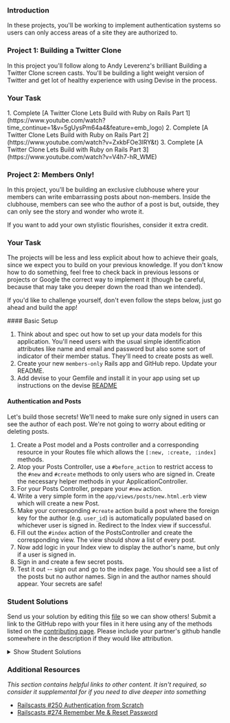 ### Introduction

In these projects, you'll be working to implement authentication systems so users can only access areas of a site they are authorized to.

### Project 1: Building a Twitter Clone

In this project you'll follow along to Andy Leverenz's brilliant Building a Twitter Clone screen casts. You'll be building a light weight version of Twitter and get lot of healthy experience with using Devise in the process.

### Your Task

<div class="lesson-content__panel" markdown="1">
  1. Complete [A Twitter Clone Lets Build with Ruby on Rails Part 1](https://www.youtube.com/watch?time_continue=1&v=5gUysPm64a4&feature=emb_logo)
  2. Complete [A Twitter Clone Lets Build with Ruby on Rails Part 2](https://www.youtube.com/watch?v=ZxkbFOe3lRY&t)
  3. Complete [A Twitter Clone Lets Build with Ruby on Rails Part 3](https://www.youtube.com/watch?v=V4h7-hR_WME)
</div>

### Project 2: Members Only!

In this project, you'll be building an exclusive clubhouse where your members can write embarrassing posts about non-members.  Inside the clubhouse, members can see who the author of a post is but, outside, they can only see the story and wonder who wrote it.

If you want to add your own stylistic flourishes, consider it extra credit.

### Your Task

The projects will be less and less explicit about how to achieve their goals, since we expect you to build on your previous knowledge.  If you don't know how to do something, feel free to check back in previous lessons or projects or Google the correct way to implement it (though be careful, because that may take you deeper down the road than we intended).

If you'd like to challenge yourself, don't even follow the steps below, just go ahead and build the app!

<div class="lesson-content__panel" markdown="1">
#### Basic Setup

1. Think about and spec out how to set up your data models for this application.  You'll need users with the usual simple identification attributes like name and email and password but also some sort of indicator of their member status.  They'll need to create posts as well.
2. Create your new `members-only` Rails app and GitHub repo.  Update your README.
3. Add devise to your Gemfile and install it in your app using set up instructions on the devise [README](https://github.com/heartcombo/devise)

#### Authentication and Posts

Let's build those secrets!  We'll need to make sure only signed in users can see the author of each post.  We're not going to worry about editing or deleting posts.

1. Create a Post model and a Posts controller and a corresponding resource in your Routes file which allows the `[:new, :create, :index]` methods.
2. Atop your Posts Controller, use a `#before_action` to restrict access to the `#new` and `#create` methods to only users who are signed in. Create the necessary helper methods in your ApplicationController.
3. For your Posts Controller, prepare your `#new` action.
4. Write a very simple form in the `app/views/posts/new.html.erb` view which will create a new Post.
5. Make your corresponding `#create` action build a post where the foreign key for the author (e.g. `user_id`) is automatically populated based on whichever user is signed in.  Redirect to the Index view if successful.
6. Fill out the `#index` action of the PostsController and create the corresponding view.  The view should show a list of every post.
7. Now add logic in your Index view to display the author's name, but only if a user is signed in.
8. Sign in and create a few secret posts.
9. Test it out -- sign out and go to the index page.  You should see a list of the posts but no author names.  Sign in and the author names should appear.  Your secrets are safe!


</div>

### Student Solutions
Send us your solution by editing this [file](https://github.com/TheOdinProject/curriculum/blob/master/rails_programming/forms_and_authentication/project_auth.md) so we can show others! Submit a link to the GitHub repo with your files in it here using any of the methods listed on the [contributing page](http://github.com/TheOdinProject/curriculum/blob/master/contributing.md).  Please include your partner's github handle somewhere in the description if they would like attribution.

<details markdown="block">
  <summary> Show Student Solutions </summary>

* Add your solution below this line!
* [Haroon Abdulrazaq's Solution](https://github.com/Haroonabdulrazaq/members-only)
* [Tilda Udufo's Solution](https://github.com/TildaDares/members-only) - [View in Browser](https://infinite-eyrie-03989.herokuapp.com/)
* [Kfollen93's Solution](https://github.com/Kfollen93/members-only)
* [Darren's Solution](https://github.com/DarrenLo0530/exclusive-chat)
* [Mikey Esteban's Solution](https://github.com/Mikey-Esteban/members-only) - [View in Browser](https://enigmatic-shelf-87497.herokuapp.com/)
* [Axel Lopez's Solution](https://github.com/lopezaxel/members-only)
* [Sam Eff's Solution](https://github.com/SamEff/members-only)
* [Uduak Essien's Solution](https://github.com/acushlakoncept/members-only) - [View in Browser](https://twitarclone.herokuapp.com/)
* [JvPelai's Solution](https://github.com/JvPelai/weirdo-club) - [Heroku](https://sheltered-sea-61489.herokuapp.com/)
* [Saul-Good-Homie's](https://github.com/Saul-Good-Homie/SkolBook) - [View in Browser](https://tranquil-castle-04083.herokuapp.com/)
* [irlgabriel's Solution](https://github.com/irlgabriel/members_only) - [View in Browser](https://vast-falls-60285.herokuapp.com/)
* [Christian's Solution](https://github.com/rueeazy/members-only)
* [jodokusquack's Solution](https://github.com/jodokusquack/members-only)
* [Grant Cottle's Solution](https://github.com/grantmaster89/members_only) - [Heroku](https://agile-anchorage-41907.herokuapp.com/)
* [Nestor-c's Solution](https://github.com/nestor-c/Clubhouse)
* [Olugbade Olalekan's Solution](https://github.com/gbadesimple/members-only)
* [Lucas Bide's Solution](https://github.com/Lucas-Bide/members-only)
* [Run After's Solution](https://github.com/run-after/members-only)
* [leetie's Solution](https://github.com/leetie/members_only)
* [CodingCop's Solution](https://github.com/cleve703/members-only)
* [Powei94's Solution](https://github.com/powei94/members-only) - [View in Browser](https://enigmatic-headland-51358.herokuapp.com/)
* [Duarte's Solution](https://github.com/Duartemartins/auth)
* [Jose Salvador's Solution](https://github.com/Jsalvadorpp/members-only)
* [Joshua Aldridge's Solution](https://github.com/JFAldridge/members-only) - [Heroku](https://polar-mountain-42157.herokuapp.com/)
* [Leo Holanda's Solution](https://github.com/leo-holanda/members-only) - [Heroku](https://boiling-hamlet-71286.herokuapp.com/)
* [Nasser Abachi's Solution](https://github.com/abachi/clubhouse) - [Heroku](https://abachidev-clubhouse.herokuapp.com/)
* [Ian's Solution](https://github.com/IanMKesler/members-only)
* [Rudi Boshoff's Solution](https://github.com/RudiBoshoff/members-only)
* [Braxton Lemmon's Solution](https://github.com/braxtonlemmon/members-only) - [Heroku](https://hidden-headland-49130.herokuapp.com/)
* [Kevin Vuong's Solution](https://github.com/fffear/members_only)
* [Dennis Cope's Solution](https://github.com/coped/members-only) - [View in Browser](https://obscure-anchorage-03692.herokuapp.com)
* [Learnsometing's Solution](https://github.com/learnsometing/Rails-members_only)
* [Simon Tharby's Solution](https://github.com/jinjagit/members_only) - [View in Browser](https://safe-falls-96496.herokuapp.com)
* [Jason McKee's Solution](https://github.com/jttmckee/members-only)
* [prw001's Solution](https://github.com/prw001/members_only)
* [Donald Coleman's Solution](https://bitbucket.org/drc000/members-only/src/master/) - [View in Browser](https://aqueous-mesa-83253.herokuapp.com/)
* [Max Garber's Solution](https://github.com/bubblebooy/members-only)
* [Btreim's Solution](https://github.com/btreim/members-only)
* [0zra's Solution](https://github.com/0zra/members-only)
* [Roman Alenskiy's Solution] (Mobile-friendly) [GitHub](https://github.com/romalenskiy/secret_lodge) / [Heroku](https://secret-lodge.herokuapp.com/)
* [Javier Machin's Solution](https://github.com/Javier-Machin/members-only)
* [theghall's Solution](https://github.com/theghall/odin-members-only.git)
* [Jmooree30's Solution](https://github.com/jmooree30/members_only.git) - [View in Browser](https://sheltered-chamber-33561.herokuapp.com/)
* [Coconatsuki's Solution](https://github.com/coconatsuki/members-only-clubhouse) - [View in Browser](https://members-only-club.herokuapp.com/)
* [Clayton Sweeten's Solution](https://github.com/cjsweeten101/members-only)
* [Jonathan Yiv's Solution](https://github.com/JonathanYiv/members-only), [Heroku](https://hidden-bastion-41826.herokuapp.com/)
* [Nikolay Dyulgerov's Solution](https://github.com/NicolayD/members-only)
* [nmac's Solution](https://github.com/nmacawile/members-only) - [Heroku](https://fathomless-woodland-93412.herokuapp.com/)
* [ToTenMilan's Solution](https://github.com/ToTenMilan/the_odin_project/tree/master/rails/clubhouse) - [View in browser](https://milan-clubhouse.herokuapp.com)
* [holdercp's Solution](https://github.com/holdercp/members-only) - [View in broswer](https://quiet-plateau-84678.herokuapp.com)
* [jfonz's Solution](https://github.com/jfonz412/members-only) - [View in browser](https://glacial-basin-26789.herokuapp.com/posts)
* [yilmazgunalp's Solution](https://github.com/yilmazgunalp/members-only)
* [Orlando's Solution](https://github.com/orlandodan14/Ruby-on-Rails/tree/master/Members_only)|[View in browser](https://owmembersonly.herokuapp.com/)
* [Ayushka's Solution](https://github.com/ayushkamadji/members-only)|[View in browser](https://salty-river-87868.herokuapp.com/)
* [leosoaivan's Solution](https://github.com/leosoaivan/TOP_ror_members_only)
* [John Phelps's Solution](https://github.com/jphelps413/odin-rails-members-only) - [View in browser](https://jphelps413-rails-members-only.herokuapp.com/)
* [Jib's Solution](https://github.com/NuclearMachine/members-only) - [live website!](https://afternoon-brook-94094.herokuapp.com/)
* [Austin's Solution](https://github.com/CouchofTomato/members_only/tree/master/members-only)
* [Dylan's Solution](https://github.com/resputin/the_odin_project/tree/master/Rails/members_only)
* [Jamie's Solution](https://github.com/Jberczel/odin-projects/tree/master/members-only) - [walkthrough](http://jberczel.github.io/members-only-walkthrough/)
* [Marina Sergeyeva's Solution](https://github.com/imousterian/OdinProject/tree/master/Project3_Authentication)
* [Donald's Solution](https://github.com/donaldali/odin-rails/tree/master/members-only)
* [TomTom's Solution](https://github.com/tim5046/projectOdin/tree/master/Rails/membersOnly/members-only)
* [Jonathan's Solution](https://github.com/faulk49/members-only)
* [Adrian Badarau's Solution](https://github.com/adrianbadarau/Gossip-Club)
* [Erithair's Solution](https://github.com/N19270/members-only) - [View in browser](https://members-only.herokuapp.com/)
* [Vidul's Solution](https://github.com/viparthasarathy/members-only)
* [Kate McFaul's Solution](https://github.com/craftykate/odin-project/tree/master/Chapter_04-Advanced_Rails/members-only) - [View in browser](https://members-only-sample-blog.herokuapp.com)
* [Nikola Čvorović's Solution](https://github.com/cvorak/members-only)
* [Jason Matthews' Solution](https://github.com/fo0man/members-only)
* [Sasikala's Solution](https://github.com/Sasikala-Ravichandran/clubhouse)
* [Dominik Stodolny's Solution](https://github.com/dstodolny/members-only)
* [Lara Finnegan's Solution](https://github.com/lcf0285/members-only)
* [Kevin Mulhern's Solution](https://github.com/KevinMulhern/members-only) - [View in browser](https://mysterious-tundra-4233.herokuapp.com/)
* [Frank Peelen's Solution](https://github.com/FrankPeelen/members-only)
* [Jeremy Mauzy's Solution](https://github.com/apositivejam/the_odin_project/tree/master/members_only)
* [AtActionPark's Solution](https://github.com/AtActionPark/odin_members_only) - [View in browser](https://serene-sands-9936.herokuapp.com/)
* [dchen71's Solution](https://github.com/dchen71/members-only)
* [Matias Pan's Solution](https://github.com/kriox26/members-only) - [View in browser](https://stark-dawn-4299.herokuapp.com/)
* [Tomislav Mikulin's Solution](https://github.com/MrKindle85/members-only)
* [Dan Hoying's Solution](https://github.com/danhoying/members_only)
* [Florian Mainguy's Solution](https://github.com/florianmainguy/theodinproject/tree/master/rails/members-only)
* [Aviv Levinsky's Solution](https://github.com/pugsiman/members-only) - [View in browser](https://guarded-brook-9440.herokuapp.com/)
* [Hassan Mahmoud's Solution](https://github.com/HassanTC/members-only) - [View in browser](https://sleepy-citadel-6281.herokuapp.com/)
* [Radi Totev's Solution](https://github.com/raditotev/members-only)
* [cdouglass's Solution](https://github.com/cdouglass/odin-project-exercises/tree/master/rails/members-only)
* [srashidi's Solution](https://github.com/srashidi/Authentication/tree/master/members-only)
* [Luke Walker's Solution](https://github.com/ubershibs/rails_course/tree/master/members-only)
* [Scott Bobbitt's Solution](https://github.com/sco-bo/members_only)
* [Max Gallant's Solution](https://github.com/mcgalcode/members-only) - [View in browser](https://grapefruitonly.herokuapp.com/)
* [Miguel Herrera's Solution](https://github.com/migueloherrera/members-only)
* [James Brooks's Solution](https://github.com/jhbrooks/members-only) - [View in browser](https://powerful-bastion-24693.herokuapp.com/)
* [Matt Velez's Solution](https://github.com/Timecrash/rails-projects/tree/master/members-only)
* [Sander Schepens's Solution](https://github.com/schepens83/theodinproject.com/tree/master/rails/project8--members-only!/members-only)
* [Akshay Bharwani's Solution](https://github.com/akshaybharwani/members-only)
* [Mateo Mejia's Solution](https://github.com/mateomgj/rails_authentication_project) - [View in browser](https://enigmatic-reef-29029.herokuapp.com/)
* [Fabricio Carrara's Solution](https://github.com/fcarrara/members-only) - [View in browser](https://members-only-rails.herokuapp.com)
* [Stefan (Cyprium)'s Solution](https://github.com/dev-cyprium/members-only) - [View in browser](https://members-only-dest.herokuapp.com/)
* [Deepak's Solution](https://github.com/Deepak5050/members-only.git) - [View in browser](https://dpoo-members-only.herokuapp.com/)
* [Earth35's Solution](https://github.com/Earth35/members_only) - [View in browser](https://limitless-waters-94136.herokuapp.com/)
* [Shala Qweghen's Solution](https://github.com/ShalaQweghen/members_only) - [View in browser](https://mysterious-reef-42520.herokuapp.com/)
* [chrisnorwood's Solution](https://github.com/chrisnorwood/members-only) - [View in browser](https://members-only-top.herokuapp.com/)
* [Jiazhi Guo's Solution](https://github.com/jerrykuo7727/members-only) - [View in browser](https://members-only-by-jiazhi.herokuapp.com/)
* [Amrr Bakry's Solution](https://github.com/Amrrbakry/rails_the_odin_project/tree/master/members_only) - [View in browser](https://dry-ravine-33949.herokuapp.com/)
* [David Chapman's Solution](https://github.com/davidchappy/odin_training_projects/tree/master/members-only) - [View in browser](https://polar-fjord-78673.herokuapp.com/)
* [Mateusz Staszczyk's Solution](https://github.com/sleaz0id/members-only)
* [DV's Solution](https://github.com/dvislearning/members-only) - [View in browser](https://fathomless-reef-68078.herokuapp.com/)
* [Dckwong's Solution](https://github.com/dckwong/members-only) - [View in browser](https://membersonly.herokuapp.com/)
* [Sophia Wu's Solution](https://github.com/SophiaLWu/members-only) - [View in browser](https://salty-mesa-44756.herokuapp.com/)
* [at0micr3d's Solution](https://github.com/at0micr3d/members-only) - [View in browser](https://floating-atoll-55409.herokuapp.com/)
* [Samuel Langenfeld's Solution](https://github.com/SamuelLangenfeld/members_only) - [View in browser](https://langenfeld-members-only.herokuapp.com/)
* [Tom Westerhout's Solution](https://github.com/TomWesterhout/Members_only) - [View in browser](https://membersonly-170388.herokuapp.com/)
* [Luján's Fernaud Solution](https://github.com/lujanfernaud/menbaa) - [View in browser](https://menbaa.herokuapp.com/)
* [Pat's Solution](https://github.com/Pat878/members_only)
* [Francisco's Solution](https://github.com/fcarlosdev/the_odin_project/tree/master/members-only)
* [Punnadittr's Solution](https://github.com/punnadittr/members-only) - [View in browser](https://lovely-mesa-verde-62169.herokuapp.com/)
* [Uy Bình's Solution](https://github.com/uybinh/member-only-odin) - [View in browser](https://member-only-summer.herokuapp.com)
* [Agon's Solution](https://github.com/AgonIdrizi/members-only) - [View in browser](https://serene-hollows-13658.herokuapp.com/)
* [Areeba's Solution](https://github.com/AREEBAISHTIAQ/members-only/tree/master/members-only)
* [Malaika's Solution](https://github.com/malaikaMI/Nobuddies) - [View in browser](https://powerful-savannah-46992.herokuapp.com/)
* [Jamesredux's Solution](https://github.com/Jamesredux/natter) - [View in browser](https://afternoon-coast-37994.herokuapp.com/)
* [ParamagicDev's Solution](https://github.com/ParamagicDev/clubhouse.git)
* [bchalman's Solution](https://github.com/bchalman/members-only)
* [Alex's Solution](https://github.com/alexcorremans/members-only)
* [Brendaneus' Solution](https://theodinprojects.live/courses/ruby-on-rails/projects/members-only)
* [Leila Alderman's Solution](https://github.com/leila-alderman/members-only) - [View in Browser](https://fierce-bayou-19850.herokuapp.com/)
* [JamCry's Solution](https://github.com/jamcry/members-only-app) - [View on Heroku](https://quiet-hamlet-54958.herokuapp.com/)
* [vanny96's Solution](https://github.com/vanny96/clubhouse) - [View on Heroku](https://shrouded-brushlands-95445.herokuapp.com/)
* [themetar's Solution (GitHub)](https://github.com/themetar/members-only-top) - [Live on Heroku](https://mysterious-coast-30783.herokuapp.com/)
* [Nyaga Roy's Solution](https://github.com/RoyNyaga/new_members_blog_odin)
* [Miguel Prada's Solution](https://github.com/mapra99/m-only)
* [Rey van den Berg's Solution](https://github.com/Rey810/members-only-app.git)
* [Sanyogita's Solution](https://github.com/SanyogitaPandit/ruby_on_rails/tree/master/Authentication/members-only)
* [Timework's Solution](https://github.com/Timework/members-only)
* [Bendee's Solution](https://github.com/bendee48/rails-members-only)
* [Robert Suazo's Solution](https://github.com/rsuazo/members-only)
* [Christian Páez's Solutions](https://github.com/christian1894/odin-project-members-only) - [View in Browser](https://members-only-ruby-on-rails.herokuapp.com/)
* [Cameron St. Amant's Solution](https://github.com/CameronStAmant/members-only)
* [clinton wambugu's Solution](https://github.com/kwambugu/members-only)
</details>

### Additional Resources

*This section contains helpful links to other content. It isn't required, so consider it supplemental for if you need to dive deeper into something*

* [Railscasts #250 Authentication from Scratch](http://railscasts.com/episodes/250-authentication-from-scratch-revised)
* [Railscasts #274 Remember Me & Reset Password](http://railscasts.com/episodes/274-remember-me-reset-password)
